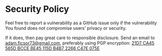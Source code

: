 # Security Policy

Feel free to report a vulnerability as a GitHub issue only if the vulnerability You found does not compromise users' privacy or security.

If it does, then pay great care to responsible disclosure.
Send an email to adam.ficsor73@gmail.com, preferably using PGP encryption: [21D7 CA45 565D BCCE BE45 115D B4B7 2266 C47E 075E](https://github.com/zkSNACKs/WalletWasabi/blob/master/PGP.txt)
